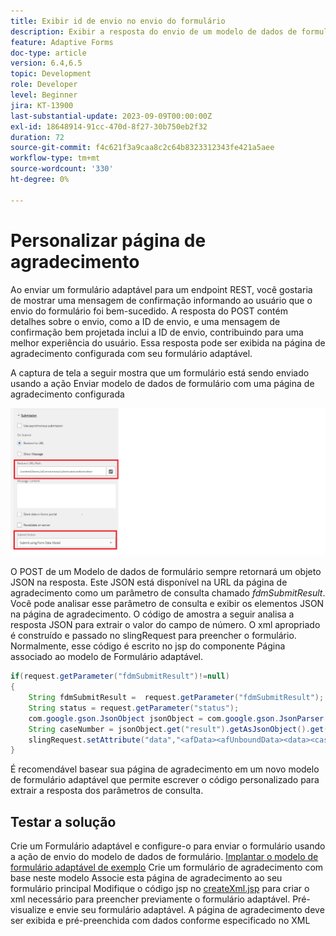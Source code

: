 ```yaml
---
title: Exibir id de envio no envio do formulário
description: Exibir a resposta do envio de um modelo de dados de formulário na página de agradecimento
feature: Adaptive Forms
doc-type: article
version: 6.4,6.5
topic: Development
role: Developer
level: Beginner
jira: KT-13900
last-substantial-update: 2023-09-09T00:00:00Z
exl-id: 18648914-91cc-470d-8f27-30b750eb2f32
duration: 72
source-git-commit: f4c621f3a9caa8c2c64b8323312343fe421a5aee
workflow-type: tm+mt
source-wordcount: '330'
ht-degree: 0%

---
```


# Personalizar página de agradecimento

Ao enviar um formulário adaptável para um endpoint REST, você gostaria de mostrar uma mensagem de confirmação informando ao usuário que o envio do formulário foi bem-sucedido. A resposta do POST contém detalhes sobre o envio, como a ID de envio, e uma mensagem de confirmação bem projetada inclui a ID de envio, contribuindo para uma melhor experiência do usuário. Essa resposta pode ser exibida na página de agradecimento configurada com seu formulário adaptável.

A captura de tela a seguir mostra que um formulário está sendo enviado usando a ação Enviar modelo de dados de formulário com uma página de agradecimento configurada

![página de agradecimento](./assets/thank-you-page-fdm-submit.png)

O POST de um Modelo de dados de formulário sempre retornará um objeto JSON na resposta. Este JSON está disponível na URL da página de agradecimento como um parâmetro de consulta chamado _fdmSubmitResult_. Você pode analisar esse parâmetro de consulta e exibir os elementos JSON na página de agradecimento.
O código de amostra a seguir analisa a resposta JSON para extrair o valor do campo de número. O xml apropriado é construído e passado no slingRequest para preencher o formulário. Normalmente, esse código é escrito no jsp do componente Página associado ao modelo de Formulário adaptável.

```java
if(request.getParameter("fdmSubmitResult")!=null)
{
    String fdmSubmitResult =  request.getParameter("fdmSubmitResult");
    String status = request.getParameter("status");
    com.google.gson.JsonObject jsonObject = com.google.gson.JsonParser.parseString(fdmSubmitResult).getAsJsonObject();
    String caseNumber = jsonObject.get("result").getAsJsonObject().get("number").getAsString();
    slingRequest.setAttribute("data","<afData><afUnboundData><data><caseNumber>"+caseNumber+"</caseNumber><status>"+status+"</status></data></afUnboundData></afData>");
}
```

É recomendável basear sua página de agradecimento em um novo modelo de formulário adaptável que permite escrever o código personalizado para extrair a resposta dos parâmetros de consulta.

## Testar a solução

Crie um Formulário adaptável e configure-o para enviar o formulário usando a ação de envio do modelo de dados de formulário.
[Implantar o modelo de formulário adaptável de exemplo](assets/thank-you-page-template.zip)
Crie um formulário de agradecimento com base neste modelo
Associe esta página de agradecimento ao seu formulário principal
Modifique o código jsp no [createXml.jsp](http://localhost:4502/apps/thank-you-page-template/component/page/thankyoupage/createxml.jsp) para criar o xml necessário para preencher previamente o formulário adaptável.
Pré-visualize e envie seu formulário adaptável.
A página de agradecimento deve ser exibida e pré-preenchida com dados conforme especificado no XML
